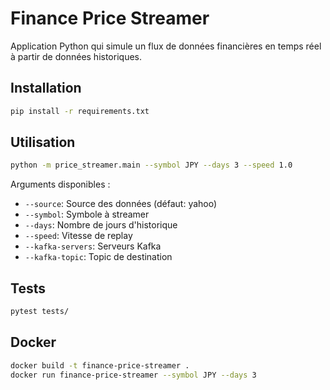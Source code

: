 
# Finance Price Streamer

Application Python qui simule un flux de données financières en temps réel à partir de données historiques.

## Installation

```bash
pip install -r requirements.txt
```

## Utilisation

```bash
python -m price_streamer.main --symbol JPY --days 3 --speed 1.0
```

Arguments disponibles :
- `--source`: Source des données (défaut: yahoo)
- `--symbol`: Symbole à streamer
- `--days`: Nombre de jours d'historique
- `--speed`: Vitesse de replay
- `--kafka-servers`: Serveurs Kafka
- `--kafka-topic`: Topic de destination

## Tests

```bash
pytest tests/
```

## Docker

```bash
docker build -t finance-price-streamer .
docker run finance-price-streamer --symbol JPY --days 3
```
```